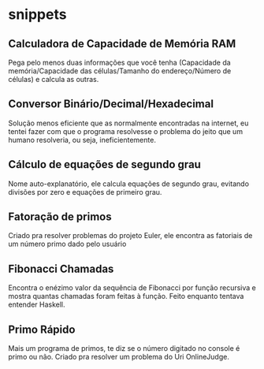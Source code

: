 # snippets
## Calculadora de Capacidade de Memória RAM
Pega pelo menos duas informações que você tenha (Capacidade da memória/Capacidade das células/Tamanho do endereço/Número de células) e calcula as outras.
## Conversor Binário/Decimal/Hexadecimal
Solução menos eficiente que as normalmente encontradas na internet, eu tentei fazer com que o programa resolvesse o problema do jeito que um humano resolveria, ou seja, ineficientemente.
## Cálculo de equações de segundo grau
Nome auto-explanatório, ele calcula equações de segundo grau, evitando divisões por zero e equações de primeiro grau.
## Fatoração de primos
Criado pra resolver problemas do projeto Euler, ele encontra as fatoriais de um número primo dado pelo usuário
## Fibonacci Chamadas
Encontra o enézimo valor da sequência de Fibonacci por função recursiva e mostra quantas chamadas foram feitas à função. Feito enquanto tentava entender Haskell.
## Primo Rápido
Mais um programa de primos, te diz se o número digitado no console é primo ou não. Criado pra resolver um problema do Uri OnlineJudge.
